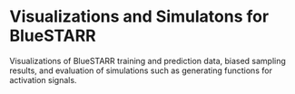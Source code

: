 # Visualizations and Simulatons for BlueSTARR

Visualizations of BlueSTARR training and prediction data, biased sampling results, and evaluation of simulations such as generating functions for activation signals.